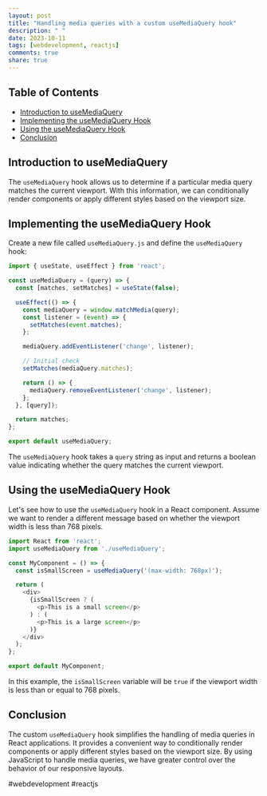 ```yaml
---
layout: post
title: "Handling media queries with a custom useMediaQuery hook"
description: " "
date: 2023-10-11
tags: [webdevelopment, reactjs]
comments: true
share: true
---
```


## Table of Contents
- [Introduction to useMediaQuery](#introduction-to-useMediaQuery)
- [Implementing the useMediaQuery Hook](#implementing-the-useMediaQuery-hook)
- [Using the useMediaQuery Hook](#using-the-useMediaQuery-hook)
- [Conclusion](#conclusion)

## Introduction to useMediaQuery
The `useMediaQuery` hook allows us to determine if a particular media query matches the current viewport. With this information, we can conditionally render components or apply different styles based on the viewport size.

## Implementing the useMediaQuery Hook
Create a new file called `useMediaQuery.js` and define the `useMediaQuery` hook:

```javascript
import { useState, useEffect } from 'react';

const useMediaQuery = (query) => {
  const [matches, setMatches] = useState(false);

  useEffect(() => {
    const mediaQuery = window.matchMedia(query);
    const listener = (event) => {
      setMatches(event.matches);
    };

    mediaQuery.addEventListener('change', listener);

    // Initial check
    setMatches(mediaQuery.matches);

    return () => {
      mediaQuery.removeEventListener('change', listener);
    };
  }, [query]);

  return matches;
};

export default useMediaQuery;
```

The `useMediaQuery` hook takes a `query` string as input and returns a boolean value indicating whether the query matches the current viewport.

## Using the useMediaQuery Hook
Let's see how to use the `useMediaQuery` hook in a React component. Assume we want to render a different message based on whether the viewport width is less than 768 pixels.

```javascript
import React from 'react';
import useMediaQuery from './useMediaQuery';

const MyComponent = () => {
  const isSmallScreen = useMediaQuery('(max-width: 768px)');

  return (
    <div>
      {isSmallScreen ? (
        <p>This is a small screen</p>
      ) : (
        <p>This is a large screen</p>
      )}
    </div>
  );
};

export default MyComponent;
```

In this example, the `isSmallScreen` variable will be `true` if the viewport width is less than or equal to 768 pixels.

## Conclusion
The custom `useMediaQuery` hook simplifies the handling of media queries in React applications. It provides a convenient way to conditionally render components or apply different styles based on the viewport size. By using JavaScript to handle media queries, we have greater control over the behavior of our responsive layouts.

#webdevelopment #reactjs